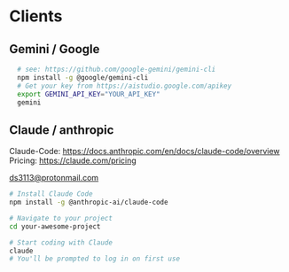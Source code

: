 
# Clients

## Gemini / Google

```sh
  # see: https://github.com/google-gemini/gemini-cli
  npm install -g @google/gemini-cli
  # Get your key from https://aistudio.google.com/apikey
  export GEMINI_API_KEY="YOUR_API_KEY"
  gemini
```

## Claude / anthropic

Claude-Code: https://docs.anthropic.com/en/docs/claude-code/overview
Pricing: https://claude.com/pricing

ds3113@protonmail.com

```sh
# Install Claude Code
npm install -g @anthropic-ai/claude-code

# Navigate to your project
cd your-awesome-project

# Start coding with Claude
claude
# You'll be prompted to log in on first use
```

